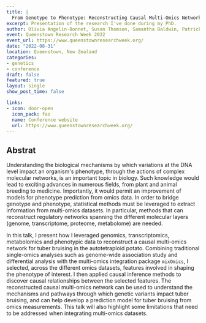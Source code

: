 ```yaml
---
title: |
  From Genotype to Phenotype: Reconstructing Causal Multi-Omics Networks in the Autotetraploid Potato
excerpt: Presentation of the research I've done during my PhD.
author: Olivia Angelin-Bonnet, Susan Thomson, Samantha Baldwin, Patrick J. Biggs and Matthieu Vignes
event: Queenstown Research Week 2022
event_url: https://www.queenstownresearchweek.org/
date: "2022-08-31"
location: Queenstown, New Zealand
categories:
- genetics
- conference
draft: false
featured: true
layout: single
show_post_time: false

links:
- icon: door-open
  icon_pack: fas
  name: Conference website
  url: https://www.queenstownresearchweek.org/
---
```


## Abstrat

Understanding the biological mechanisms by which variations at the DNA level impact an organism's phenotype, through the actions of complex molecular networks, is an important topic in biology. Such knowledge would lead to exciting advances in numerous fields, from plant and animal breeding to medicine. Importantly, it would permit an improvement of models for phenotype prediction from omics data. In order to bridge genotype and phenotype, statistical methods must be leveraged to extract information from multi-omics datasets. In particular, methods that can reconstruct regulatory networks spanning the different molecular layers (genome, transcriptome, proteome, metabolome) are needed.

In this talk, I present how I leveraged genomics, transcriptomics, metabolomics and phenotypic data to reconstruct a causal multi-omics network for tuber bruising in the autotetraploid potato. Combining traditional single-omics analyses such as genome-wide association study and differential analysis with the multi-omics integration package `mixOmics`, I selected, across the different omics datasets, features involved in shaping the phenotype of interest. I then applied causal inference methods to discover causal relationships between the selected features. The reconstructed causal multi-omics network can be used to understand the mechanisms and pathways through which genetic variants impact tuber bruising, and can help develop a prediction model for tuber bruising from omics measurements. This talk will also highlight some limitations that need to be addressed when integrating multi-omics datasets.


